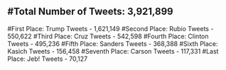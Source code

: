 #Total Number of Tweets: 3,921,899 
---
#First Place: Trump Tweets - 1,621,149
#Second Place: Rubio Tweets - 550,622
#Third Place: Cruz Tweets - 542,598
#Fourth Place: Clinton Tweets - 495,236
#Fifth Place: Sanders Tweets - 368,388
#Sixth Place: Kasich Tweets - 156,458
#Seventh Place: Carson Tweets - 117,331
#Last Place: Jeb! Tweets - 70,127
